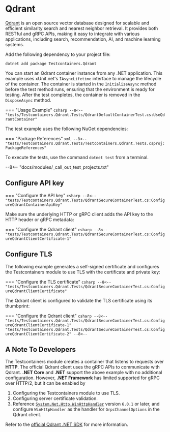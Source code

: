 # Qdrant

[Qdrant](https://qdrant.tech/) is an open source vector database designed for scalable and efficient similarity search and nearest neighbor retrieval. It provides both RESTful and gRPC APIs, making it easy to integrate with various applications, including search, recommendation, AI, and machine learning systems.

Add the following dependency to your project file:

```shell title="NuGet"
dotnet add package Testcontainers.Qdrant
```

You can start an Qdrant container instance from any .NET application. This example uses xUnit.net's `IAsyncLifetime` interface to manage the lifecycle of the container. The container is started in the `InitializeAsync` method before the test method runs, ensuring that the environment is ready for testing. After the test completes, the container is removed in the `DisposeAsync` method.

=== "Usage Example"
    ```csharp
    --8<-- "tests/Testcontainers.Qdrant.Tests/QdrantDefaultContainerTest.cs:UseQdrantContainer"
    ```

The test example uses the following NuGet dependencies:

=== "Package References"
    ```xml
    --8<-- "tests/Testcontainers.Qdrant.Tests/Testcontainers.Qdrant.Tests.csproj:PackageReferences"
    ```

To execute the tests, use the command `dotnet test` from a terminal.

--8<-- "docs/modules/_call_out_test_projects.txt"

## Configure API key

=== "Configure the API key"
    ```csharp
    --8<-- "tests/Testcontainers.Qdrant.Tests/QdrantSecureContainerTest.cs:ConfigureQdrantContainerApiKey"
    ```

Make sure the underlying HTTP or gRPC client adds the API key to the HTTP header or gRPC metadata:

=== "Configure the Qdrant client"
    ```csharp
    --8<-- "tests/Testcontainers.Qdrant.Tests/QdrantSecureContainerTest.cs:ConfigureQdrantClientCertificate-1"
    ```

## Configure TLS

The following example generates a self-signed certificate and configures the Testcontainers module to use TLS with the certificate and private key:

=== "Configure the TLS certificate"
    ```csharp
    --8<-- "tests/Testcontainers.Qdrant.Tests/QdrantSecureContainerTest.cs:ConfigureQdrantClientCertificate"
    ```

The Qdrant client is configured to validate the TLS certificate using its thumbprint:

=== "Configure the Qdrant client"
    ```csharp
    --8<--
    "tests/Testcontainers.Qdrant.Tests/QdrantSecureContainerTest.cs:ConfigureQdrantClientCertificate-1"
    "tests/Testcontainers.Qdrant.Tests/QdrantSecureContainerTest.cs:ConfigureQdrantClientCertificate-2"
    --8<--
    ```

## A Note To Developers

The Testcontainers module creates a container that listens to requests over **HTTP**. The official Qdrant client uses the gRPC APIs to communicate with Qdrant. **.NET Core** and **.NET** support the above example with no additional configuration. However, **.NET Framework** has limited supported for gRPC over HTTP/2, but it can be enabled by

1. Configuring the Testcontainers module to use TLS.
1. Configuring server certificate validation.
1. Reference [`System.Net.Http.WinHttpHandler`](https://www.nuget.org/packages/System.Net.Http.WinHttpHandler) version `6.0.1` or later, and configure `WinHttpHandler` as the handler for `GrpcChannelOptions` in the Qdrant client.

Refer to the [official Qdrant .NET SDK](https://github.com/qdrant/qdrant-dotnet) for more information.